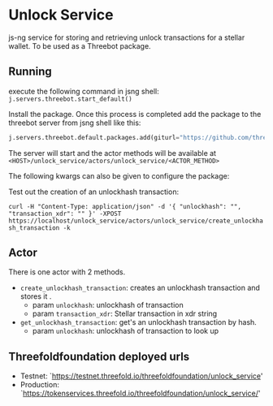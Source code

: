 # Unlock Service

js-ng service for storing and retrieving unlock transactions for a stellar wallet.
To be used as a Threebot package.

## Running

execute the following command in jsng shell:
`j.servers.threebot.start_default()`

Install the package.
Once this process is completed add the package to the threebot server from jsng shell like this:

```python
j.servers.threebot.default.packages.add(giturl="https://github.com/threefoldfoundation/tft-stellar/tree/master/ThreeBotPackages/unlock_service")
```

The server will start and the actor methods will be available at `<HOST>/unlock_service/actors/unlock_service/<ACTOR_METHOD>`

The following kwargs can also be given to configure the package:

Test out the creation of an unlockhash transaction:

`curl -H "Content-Type: application/json" -d '{ "unlockhash": "", "transaction_xdr": "" }' -XPOST https://localhost/unlock_service/actors/unlock_service/create_unlockhash_transaction -k`

## Actor

There is one actor with 2 methods.

- `create_unlockhash_transaction`: creates an unlockhash transaction and stores it .
  - param `unlockhash`: unlockhash of transaction
  - param `transaction_xdr`: Stellar transaction in xdr string
- `get_unlockhash_transaction`: get's an unlockhash transaction by hash.
  - param `unlockhash`: unlockhash of transaction to look up

## Threefoldfoundation deployed urls

- Testnet: `https://testnet.threefold.io/threefoldfoundation/unlock_service'
- Production: `https://tokenservices.threefold.io/threefoldfoundation/unlock_service/'